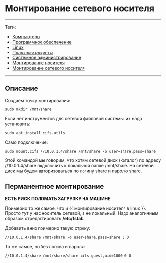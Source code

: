 # Монтирование сетевого носителя



---

Теги:

- [Компьютеры](../../_tags/компьютеры.md)
- [Программное обеспечение](../../_tags/программное%20обеспечение.md)
- [Linux](../../_tags/linux.md)
- [Полезные рецепты](../../_tags/полезные%20рецепты.md)
- [Системное администрирование](../../_tags/системное%20администрирование.md)
- [Монтирование носителя](../../_tags/монтирование%20носителя.md)
- [Монтирование сетевого носителя](../../_tags/монтирование%20сетевого%20носителя.md)

---

## Описание

Создаём точку монтирования:

```shell
sudo mkdir /mnt/share
```

Если нет инструментов для сетевой файловой системы, их надо установить:

```shell
sudo apt install cifs-utils
```

Само подключение:

```shell
sudo mount.cifs //10.0.1.4/share /mnt/share -o user=share,pass=share
```

Этой командой мы говорим, что хотим сетевой диск (каталог) по адресу
//10.0.1.4/share подключить к локальной папке /mnt/share. На сетевой диск мы
будем авторизоваться по логину share и паролю share.

## Перманентное монтирование

**ЕСТЬ РИСК ПОЛОМАТЬ ЗАГРУЗКУ НА МАШИНЕ**

Примерно то же самое, что и {{ монтирование носителя в linux }}. Просто тут у
нас носитель сетевой, а не локальный. Надо аналогичным образом
отредактировать **/etc/fstab**.

Добавить вниз примерно такую строку:

```shell
//10.0.1.4/share /mnt/share -o user=share,pass=share 0 0
```

То же самое, но без логина и пароля:

```shell
//10.0.1.4/share /mnt/share/share cifs guest,uid=1000 0 0
```
